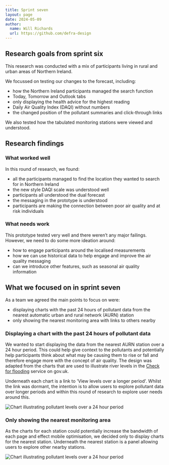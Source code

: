 ```yaml
---
title: Sprint seven
layout: page
date: 2024-05-09
author:
  name: Will Richards
  url: https://github.com/defra-design
---
```


## Research goals from sprint six



This research was conducted with a mix of participants living in rural and urban areas of Northern Ireland.

We focussed on testing our changes to the forecast, including:
* how the Northern Ireland participants managed the search function
* Today, Tomorrow and Outlook tabs
* only displaying the health advice for the highest reading
* Daily Air Quality Index (DAQI) without numbers  
* the changed position of the pollutant summaries and click-through links

We also tested how the tabulated monitoring stations were viewed and understood.


## Research findings

### What worked well

In this round of research, we found:

* all the participants managed to find the location they wanted to search for in Northern Ireland
* the new style DAQI scale was understood well
* participants all understood the dual forecast 
* the messaging in the prototype is understood
* participants are making the connection between poor air quality and at risk individuals


### What needs work

This prototype tested very well and there weren’t any major failings. However, we need to do some more ideation around:
* how to engage participants around the localised measurements
* how we can use historical data to help engage and improve the air quality messaging
* can we introduce other features, such as seasonal air quality information



## What we focused on in sprint seven

As a team we agreed the main points to focus on were:  

* displaying charts with the past 24 hours of pollutant data from the nearest automatic urban and rural network (AURN) station
* only showing the nearest monitoring area with links to others nearby

### Displaying a chart with the past 24 hours of pollutant data

We wanted to start displaying the data from the nearest AURN station over a 24 hour period. This could help give context to the pollutants and potentially help participants think about what may be causing them to rise or fall and therefore engage more with the concept of air quality. The design was adapted from the charts that are used to illustrate river levels in the [Check for flooding](https://check-for-flooding.service.gov.uk/station/3179) service on gov.uk.

Underneath each chart is a link to 'View levels over a longer period'. Whilst the link was dormant, the intention is to allow users to explore pollutant data over longer periods and within this round of research to explore user needs around this.

![Chart illustrating pollutant levels over a 24 hour period](../../images/sprint-seven/graphs.png "")

### Only showing the nearest monitoring area

As the charts for each station could potentially increase the bandwidth of each page and effect mobile optimisation, we decided only to display charts for the nearest station. Underneath the nearest station is a panel allowing users to explore other nearby stations.

![Chart illustrating pollutant levels over a 24 hour period](../../images/sprint-seven/other-areas-monitored-nearby.png "")

